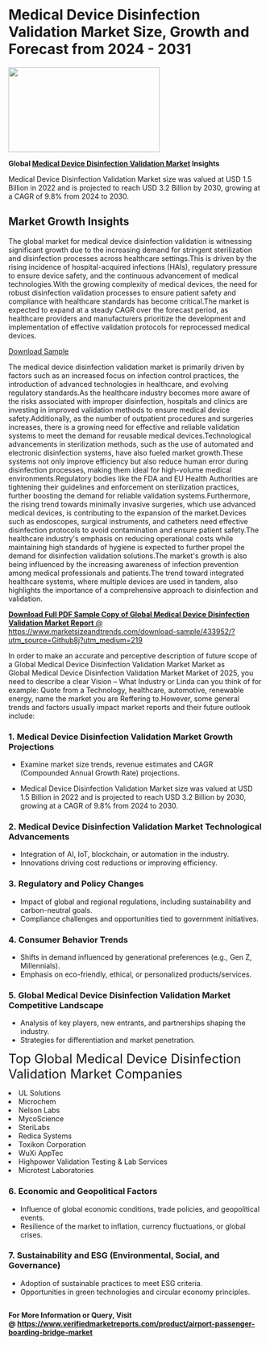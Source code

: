 <H1>Medical Device Disinfection Validation Market Size, Growth and Forecast from 2024 - 2031</H1><img class="aligncenter size-medium wp-image-584254" src="https://thirdeyenews.in/wp-content/uploads/2024/09/Global-Market-Research-300x168.jpeg" alt="" width="300" height="168" /><p><strong>Global&nbsp;<a href="https://www.marketsizeandtrends.com/download-sample/433952/?utm_source=Github8j?utm_medium=219">Medical Device Disinfection Validation Market</a> Insights</strong></p><p>Medical Device Disinfection Validation Market size was valued at USD 1.5 Billion in 2022 and is projected to reach USD 3.2 Billion by 2030, growing at a CAGR of 9.8% from 2024 to 2030.</p><p><h2>Market Growth Insights</h2> <p>The global market for medical device disinfection validation is witnessing significant growth due to the increasing demand for stringent sterilization and disinfection processes across healthcare settings.This is driven by the rising incidence of hospital-acquired infections (HAIs), regulatory pressure to ensure device safety, and the continuous advancement of medical technologies.With the growing complexity of medical devices, the need for robust disinfection validation processes to ensure patient safety and compliance with healthcare standards has become critical.The market is expected to expand at a steady CAGR over the forecast period, as healthcare providers and manufacturers prioritize the development and implementation of effective validation protocols for reprocessed medical devices.</p> <p><a href="#">Download Sample</a></p> <p>The medical device disinfection validation market is primarily driven by factors such as an increased focus on infection control practices, the introduction of advanced technologies in healthcare, and evolving regulatory standards.As the healthcare industry becomes more aware of the risks associated with improper disinfection, hospitals and clinics are investing in improved validation methods to ensure medical device safety.Additionally, as the number of outpatient procedures and surgeries increases, there is a growing need for effective and reliable validation systems to meet the demand for reusable medical devices.Technological advancements in sterilization methods, such as the use of automated and electronic disinfection systems, have also fueled market growth.These systems not only improve efficiency but also reduce human error during disinfection processes, making them ideal for high-volume medical environments.Regulatory bodies like the FDA and EU Health Authorities are tightening their guidelines and enforcement on sterilization practices, further boosting the demand for reliable validation systems.Furthermore, the rising trend towards minimally invasive surgeries, which use advanced medical devices, is contributing to the expansion of the market.Devices such as endoscopes, surgical instruments, and catheters need effective disinfection protocols to avoid contamination and ensure patient safety.The healthcare industry's emphasis on reducing operational costs while maintaining high standards of hygiene is expected to further propel the demand for disinfection validation solutions.The market's growth is also being influenced by the increasing awareness of infection prevention among medical professionals and patients.The trend toward integrated healthcare systems, where multiple devices are used in tandem, also highlights the importance of a comprehensive approach to disinfection and validation.</p> <p><a href="#"></p><p><span class=""><strong>Download Full PDF Sample Copy of Global Medical Device Disinfection Validation Market Report</strong> @ <a href="https://www.marketsizeandtrends.com/download-sample/433952/?utm_source=Github8j?utm_medium=219" target="_blank">https://www.marketsizeandtrends.com/download-sample/433952/?utm_source=Github8j?utm_medium=219</a></span></p><p>In order to make an accurate and perceptive description of future scope of a Global&nbsp;Medical Device Disinfection Validation Market Market as Global&nbsp;Medical Device Disinfection Validation Market Market of 2025, you need to describe a clear Vision &ndash; What Industry or Linda can you think of for example: Quote from a Technology, healthcare, automotive, renewable energy, name the market you are Reffering to.However, some general trends and factors usually impact market reports and their future outlook include:</p><h3>1.&nbsp;<strong>Medical Device Disinfection Validation Market Growth Projections</strong></h3><ul><li>Examine market size trends, revenue estimates and CAGR (Compounded Annual Growth Rate) projections.</li><li><p>Medical Device Disinfection Validation Market size was valued at USD 1.5 Billion in 2022 and is projected to reach USD 3.2 Billion by 2030, growing at a CAGR of 9.8% from 2024 to 2030.</p></li></ul><h3>2.&nbsp;<strong>Medical Device Disinfection Validation Market Technological Advancements</strong></h3><ul><li>Integration of AI, IoT, blockchain, or automation in the industry.</li><li>Innovations driving cost reductions or improving efficiency.</li></ul><h3>3.&nbsp;<strong>Regulatory and Policy Changes</strong></h3><ul><li>Impact of global and regional regulations, including sustainability and carbon-neutral goals.</li><li>Compliance challenges and opportunities tied to government initiatives.</li></ul><h3>4.&nbsp;<strong>Consumer Behavior Trends</strong></h3><ul><li>Shifts in demand influenced by generational preferences (e.g., Gen Z, Millennials).</li><li>Emphasis on eco-friendly, ethical, or personalized products/services.</li></ul><h3>5.&nbsp;<strong>Global Medical Device Disinfection Validation Market Competitive Landscape</strong></h3><ul><li>Analysis of key players, new entrants, and partnerships shaping the industry.</li><li>Strategies for differentiation and market penetration.</li></ul><p data-pm-slice="1 1 []"><span style="color: inherit; font-family: inherit; font-size: 25px;">Top Global Medical Device Disinfection Validation Market Companies</span></p><div class="" data-test-id=""><p><li>UL Solutions</li><li> Microchem</li><li> Nelson Labs</li><li> MycoScience</li><li> SteriLabs</li><li> Redica Systems</li><li> Toxikon Corporation</li><li> WuXi AppTec</li><li> Highpower Validation Testing & Lab Services</li><li> Microtest Laboratories</li></p></div><h3>6.&nbsp;<strong>Economic and Geopolitical Factors</strong></h3><ul><li>Influence of global economic conditions, trade policies, and geopolitical events.</li><li>Resilience of the market to inflation, currency fluctuations, or global crises.</li></ul><h3>7.&nbsp;<strong>Sustainability and ESG (Environmental, Social, and Governance)</strong></h3><ul><li>Adoption of sustainable practices to meet ESG criteria.</li><li>Opportunities in green technologies and circular economy principles.</li></ul><h2><strong style="font-size: 14px;">For More Information or Query, Visit @&nbsp;</strong><a style="background-color: #ffffff; font-size: 14px;" href="https://www.marketsizeandtrends.com/report/medical-device-disinfection-validation-market/" target="_blank">https://www.verifiedmarketreports.com/product/airport-passenger-boarding-bridge-market</a></h2>